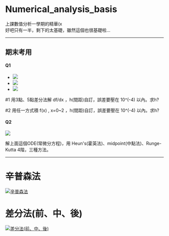 # Numerical_analysis_basis
上課數值分析一學期的精華(x    
好吧只有一半，剩下的太基礎，雖然這個也很基礎啦...

----
## 期末考用
#### Q1
- <img src="https://latex.codecogs.com/gif.latex?f(x) = e^{2x}*sin(3x) " />

- <img src="https://latex.codecogs.com/gif.latex? \frac {d}{dx}f(x) = 2*e^{2x}*sin(3x) + e^{2x}*3*cos(3x)" >

- <img src="https://latex.codecogs.com/gif.latex? \int f(x) dx. = \frac {1}{13} * e^{2x} * (2*sin(3x) - 3*cos(3x))" >


\#1
用3點、5點差分法解 df/dx ，h(間距)自訂，誤差要壓在 10^(-4) 以內。求h?    

\#2
用任一方式積 f(x) , x=0~2 ，h(間距)自訂，誤差要壓在 10^(-4) 以內。求h?    

#### Q2

<img src="https://latex.codecogs.com/gif.latex? \frac {dy}{dx} = f(x) = (1+2x)\sqrt{y} $，y(0) =1，$0\leq x\leq，h=0.05 ">

解上面這個ODE(常微分方程)，用 Heun's(霍英法)、midpoint(中點法)、Runge-Kutta 4階，三種方法。    

----
# 辛普森法
[![辛普森法](http://img.youtube.com/vi/ve8Ld3xbFnM/0.jpg)](https://www.youtube.com/watch?v=ve8Ld3xbFnM)

# 差分法(前、中、後)
[![差分法(前、中、後)](http://img.youtube.com/vi/Jqa-aFE9-GI/0.jpg)](https://www.youtube.com/watch?v=Jqa-aFE9-GI)
